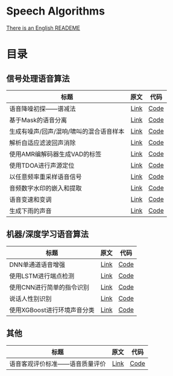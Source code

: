 # Speech Algorithms

[There is an English READEME](https://github.com/Ryuk17/SpeechAlgorithms/blob/master/README_EN.md)

# 目录

## 信号处理语音算法
| 标题        | 原文   |  代码  |
| --------   | -----:  | :----:  |
| 语音降噪初探——谱减法      | [Link](https://mp.weixin.qq.com/s?__biz=MzA3MjEyMjEwNA==&mid=2247484134&idx=1&sn=0b5adda3ade249f7d37f0146a92293a9&chksm=9f226971a855e0676d985a8f3b72e0fb3e243b1e92102ba6116dd82e43b1bc63196e802ab851&scene=21#wechat_redirect)   |   [Code](https://github.com/Ryuk17/SpeechAlgorithms/tree/master/SpectralSubtraction)     |
| 基于Mask的语音分离        |   [Link](https://mp.weixin.qq.com/s?__biz=MzA3MjEyMjEwNA==&mid=2247484164&idx=1&sn=f0f59a10fa04f02228bbba381348e66c&chksm=9f226893a855e185aab5b0abcf6c8c11802fe0b8d97b22c89222d533cf32c6498fa8587a4e77&scene=21#wechat_redirect)  |   [Code](https://github.com/Ryuk17/SpeechAlgorithms/tree/master/SpeechSperation)   |
| 生成有噪声/回声/混响/啸叫的混合语音样本        |    [Link](https://mp.weixin.qq.com/s?__biz=MzA3MjEyMjEwNA==&mid=2247484214&idx=1&sn=21db3addb4e1163b4c5d26156ee97aa4&chksm=9f2268a1a855e1b7d2dc21c6ab5697231ba21a1014f94a7919349cae10db70dd887015cb31ce&token=324471119&lang=zh_CN#rd)    |  [Code](https://github.com/Ryuk17/SpeechAlgorithms/tree/master/SpeechAugmentation)  |
| 解析自适应滤波回声消除   | [Link](https://mp.weixin.qq.com/s?__biz=MzA3MjEyMjEwNA==&mid=2247484312&idx=1&sn=afa00c2fb91f72bdfd73fc99f0efede0&chksm=9f22680fa855e119cdc2fc2c6a4ddb646bf2adff27010a6c0c16383b687c0104fc3d9561c0ef&token=1373088786&lang=zh_CN#rd)  | [Code](https://github.com/Ryuk17/SpeechAlgorithms/tree/master/AcousticEchoCancellation)  |
| 使用AMR编解码器生成VAD的标签     | [Link](https://mp.weixin.qq.com/s?__biz=MzA3MjEyMjEwNA==&tempkey=MTA3OV9DczEweFQ0NlB3U1lCNm0zZlpvbS15dTNqNGhpUHkwT2FydHlwNjBuRjdrd2JMS0VUaUFETms0c3FLUmE5WUc4Z1pySWlTdWh2Q3VIblQ0TDh2T051LTlSN3hVdV8tTjFNSmNEQkxDd0lBbE1SZGl5Yzhkbm9Najc3d2doajV3WE10eXUzYVZMdUNaTFlBaUFJLVlldF9xNjVwRWhlOUpQaVJmcWhnfn4%3D&chksm=1f226f9f2855e6894e033f39502a5ceb9d6e781a2b396dcbdc49e9cacb4898da9d5408a8d710#rd)   |   [Code](https://github.com/Ryuk17/SpeechAlgorithms/tree/master/VoiceActivityDetection/VADCoder) |
| 使用TDOA进行声源定位      | [Link](https://mp.weixin.qq.com/s?__biz=MzA3MjEyMjEwNA==&mid=2247484417&idx=1&sn=a416da2d9238cd863697d91dd26233e4&chksm=9f226f96a855e6808ac3d90e83f8c673d8daddc57b95a537c0a2ba547ce53307452b0940c19a&token=139302241&lang=zh_CN#rd)   |   [Code](https://github.com/Ryuk17/SpeechAlgorithms/tree/master/SoundSourceLocalization)     |
| 以任意频率重采样语音信号      | [Link](https://mp.weixin.qq.com/s?__biz=MzA3MjEyMjEwNA==&mid=2247484499&idx=1&sn=e48de61a2497511626e5ae9312f20e57&chksm=9f226fc4a855e6d2db0590f08459af79e88420af09ec7ce97f75946c0437978e9262a7f36809&token=1215134525&lang=zh_CN#rd)   |   [Code](https://github.com/Ryuk17/SpeechAlgorithms/tree/master/Resample)     |
| 音频数字水印的嵌入和提取      | [Link](https://mp.weixin.qq.com/s?__biz=MzA3MjEyMjEwNA==&mid=2247484522&idx=1&sn=df457333ad5e1af32708c171ae7f5e1b&chksm=9f226ffda855e6eb57579732b002e36e1479e29be73980f3ee8b05d26157a3a6031791e8e0e4&token=909330882&lang=zh_CN#rd)   |   [Code](https://github.com/Ryuk17/SpeechAlgorithms/tree/master/Watermarking)     |
| 语音变速和变调      | [Link](https://mp.weixin.qq.com/s?__biz=MzA3MjEyMjEwNA==&mid=2247484554&idx=1&sn=c7a56dbf1c06654b02f0d51bffbd1d10&chksm=9f226f1da855e60bfdb2584d46a34f10a53028416817415d28d19bead72626d10e6757f80854&token=147554636&lang=zh_CN#rd)   |   [Code](https://github.com/Ryuk17/SpeechAlgorithms/tree/master/VoiceChange)     |
| 生成下雨的声音      | [Link](https://mp.weixin.qq.com/s?__biz=MzA3MjEyMjEwNA==&mid=2247484656&idx=1&sn=d25135333a1cae0356360443544b4ccd&chksm=9f226f67a855e671994c2e946773eea2bac54c1f03146e3d7617d90c62cae2861ad1447ffdc7&token=1233423028&lang=zh_CN#rdd)   |   [Code](https://github.com/Ryuk17/SpeechAlgorithms/tree/master/DesignSound)     |

## 机器/深度学习语音算法
| 标题        | 原文   |  代码  |
| --------   | -----:  | :----:  |
| DNN单通道语音增强        |    [Link](https://mp.weixin.qq.com/s?__biz=MzA3MjEyMjEwNA==&mid=2247484173&idx=1&sn=96ac7133e20dc95c3f2e7f16f74dcfb1&chksm=9f22689aa855e18c8417889ed0da02f143743d4ff805d877bc8dbfc4fde8a391fa6a127cc177&token=324471119&lang=zh_CN#rd)    |  [Code](https://github.com/Ryuk17/SpeechAlgorithms/tree/master/SpeechEnhancement)  |
| 使用LSTM进行端点检测   | [Link](https://mp.weixin.qq.com/s?__biz=MzA3MjEyMjEwNA==&mid=2247484255&idx=1&sn=676d243fb7aea63b912e1a9833169578&chksm=9f2268c8a855e1deb3c4bb4db0990c625487c3e776c6f9baf293235be3f700ed267af61dfac1&token=221372596&lang=zh_CN#rd)  | [Code](https://github.com/Ryuk17/SpeechAlgorithms/tree/master/VoiceActivityDetection)  |
| 使用CNN进行简单的指令识别  | [Link](https://mp.weixin.qq.com/s?__biz=MzA3MjEyMjEwNA==&mid=2247484242&idx=1&sn=527db511d57cf4ff4c1f909423034603&chksm=9f2268c5a855e1d3497b657ac04533eca0070d680b1b0bb8971fd998cb4480e6e17692283850&token=1676318016&lang=zh_CN#rd)  | [Code](https://github.com/Ryuk17/SpeechAlgorithms/tree/master/CommandRecognition) |
|说话人性别识别  | [Link](https://mp.weixin.qq.com/s?__biz=MzA3MjEyMjEwNA==&mid=2247484304&idx=1&sn=d7820bc93bd9dabe73079a5f56df9807&chksm=9f226807a855e11162ed0856b12723ba0b967ccb901b7f8a27219e3b475bbecd1327dd72874d&token=2016526173&lang=zh_CN#rd)  | [Code](https://github.com/Ryuk17/SpeechAlgorithms/tree/master/GenderClassify)  |
| 使用XGBoost进行环境声音分类      | [Link](https://mp.weixin.qq.com/s?__biz=MzA3MjEyMjEwNA==&mid=2247484371&idx=1&sn=2b4cb91b1044d46a0da41e9421bbcfce&chksm=9f226844a855e152eef92d9278e8c81e6137decaf11b8c39f00d58b0c7cecebdd996e9433420&token=45703017&lang=zh_CN#rd)   |   [Code](https://github.com/Ryuk17/SpeechAlgorithms/tree/master/EnvironmentSoundClassification)     |


## 其他
| 标题        | 原文   |  代码  |
| --------   | -----:  | :----:  |
| 语音客观评价标准——语音质量评价      | [Link](https://mp.weixin.qq.com/s?__biz=MzA3MjEyMjEwNA==&mid=2247484460&idx=1&sn=ee26a6c9fc19857b416eef7264fba244&chksm=9f226fbba855e6ad0997e376079772e05a468084710d7955506e527300ea8e5aaef97f6c3e30&token=1215134525&lang=zh_CN#rd)   |   [Code](https://github.com/Ryuk17/SpeechAlgorithms/tree/master/SpeechQualityMeasures)     |






